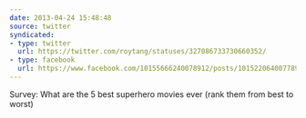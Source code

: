 ```yaml
---
date: 2013-04-24 15:48:48
source: twitter
syndicated:
- type: twitter
  url: https://twitter.com/roytang/statuses/327086733730660352/
- type: facebook
  url: https://www.facebook.com/10155666240078912/posts/10152206400778912
---
```


Survey: What are the 5 best superhero movies ever (rank them from best to worst)